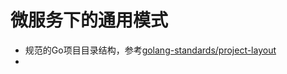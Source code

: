 # 微服务下的通用模式

-   规范的Go项目目录结构，参考[golang-standards/project-layout](https://github.com/golang-standards/project-layout/blob/master/README_zh.md)
-   